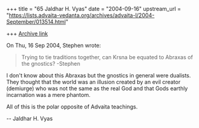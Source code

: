 +++
title = "65 Jaldhar H. Vyas"
date = "2004-09-16"
upstream_url = "https://lists.advaita-vedanta.org/archives/advaita-l/2004-September/013514.html"

+++
[Archive link](https://lists.advaita-vedanta.org/archives/advaita-l/2004-September/013514.html)

On Thu, 16 Sep 2004, Stephen wrote:

> Trying to tie traditions together, can Krsna be equated to Abraxas of
> the gnostics? -Stephen
>

I don't know about this Abraxas but the gnostics in general were dualists.
They thought that the world was an illusion created by an evil creator
(demiurge) who was not the same as the real God and that Gods earthly
incarnation was a mere phantom.

All of this is the polar opposite of Advaita teachings.

-- 
Jaldhar H. Vyas <jaldhar at braincells.com>

